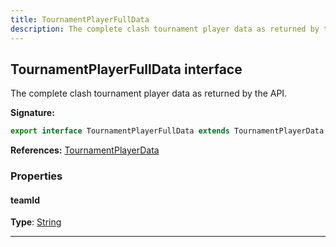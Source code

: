 ```yaml
---
title: TournamentPlayerFullData
description: The complete clash tournament player data as returned by the API.
---
```


## TournamentPlayerFullData interface

The complete clash tournament player data as returned by the API.

**Signature:**

```ts
export interface TournamentPlayerFullData extends TournamentPlayerData 
```

**References:** [TournamentPlayerData](/shieldbow/api/TournamentPlayerData.md)

### Properties

#### teamId



**Type**: [String](https://developer.mozilla.org/en-US/docs/Web/JavaScript/Reference/Global_Objects/String)

---

